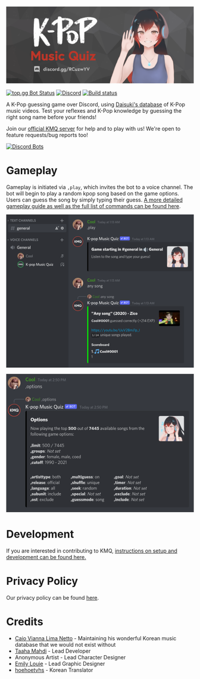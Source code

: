 ![scoreboard](/images/banner.png)

[![top.gg Bot Status](https://top.gg/api/widget/status/508759831755096074.svg)](https://top.gg/bot/508759831755096074)
[![Discord](https://img.shields.io/discord/679165980995223582)](https://discord.gg/RCuzwYV)
[![Build status](https://img.shields.io/github/workflow/status/brainicism/KMQ_Discord/gci-e2e)](https://github.com/Brainicism/KMQ_Discord/actions/workflows/gci-e2e.yml)



A K-Pop guessing game over Discord, using [Daisuki's database](http://kpop.daisuki.com.br/index.html) of K-Pop music videos. Test your reflexes and K-Pop knowledge by guessing the right song name before your friends!

Join our [official KMQ server](https://discord.gg/RCuzwYV) for help and to play with us! We're open to feature requests/bug reports too!

[![Discord Bots](https://top.gg/api/widget/508759831755096074.svg)](https://top.gg/bot/508759831755096074)



# Gameplay
Gameplay is initiated via `,play`, which invites the bot to a voice channel. The bot will begin to play a random kpop song based on the game options. Users can guess the song by simply typing their guess. [A more detailed gameplay guide as well as the full list of commands can be found here](https://brainicism.github.io/KMQ_Discord/GAMEPLAY).

![scoreboard](/images/guess_song.png)

![options](/images/options.png)

# Development
If you are interested in contributing to KMQ, [instructions on setup and development can be found here.](docs/DEVELOPER.md)

# Privacy Policy
Our privacy policy can be found [here](https://brainicism.github.io/KMQ_Discord/PRIVACY).

# Credits
- [Caio Vianna Lima Netto](http://kpop.daisuki.com.br/index.html) - Maintaining his wonderful Korean music database that we would not exist without
- [Taaha Mahdi](https://github.com/taahamahdi/) - Lead Developer
- Anonymous Artist - Lead Character Designer
- [Emily Louie](https://github.com/emilyslouie) - Lead Graphic Designer
- [hoehoetvhs](https://github.com/hoehoetvhss) - Korean Translator

